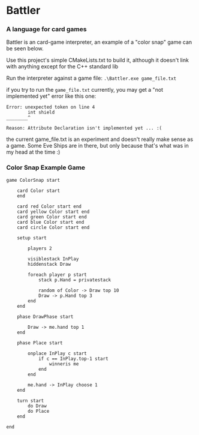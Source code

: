 # Battler

### A language for card games

Battler is an card-game interpreter, an example of a "color snap" game can 
be seen below.

Use this project's simple CMakeLists.txt to build it, although it doesn't link
with anything except for the C++ standard lib

Run the interpreter against a game file:
`.\Battler.exe game_file.txt`

if you try to run the `game_file.txt` currently, you may get a "not implemented yet" error like this one:

```
Error: unexpected token on line 4
        int shield
________^

Reason: Attribute Declaration isn't implemented yet ... :(
```

the current game_file.txt is an experiment and doesn't really make sense as a game. Some Eve Ships are in there, but only because that's what was in my head at the time :)


### Color Snap Example Game

```
game ColorSnap start

    card Color start
    end

    card red Color start end
    card yellow Color start end
    card green Color start end
    card blue Color start end
    card circle Color start end

    setup start
        
        players 2

        visiblestack InPlay
        hiddenstack Draw

        foreach player p start
            stack p.Hand = privatestack
            
            random of Color -> Draw top 10
            Draw -> p.Hand top 3
        end
    end

    phase DrawPhase start

        Draw -> me.hand top 1
    end

    phase Place start

        onplace InPlay c start
            if c == InPlay.top-1 start
                winneris me
            end
        end

        me.hand -> InPlay choose 1
    end

    turn start
        do Draw
        do Place
    end

end

```
